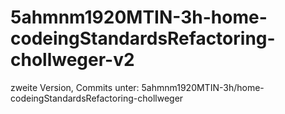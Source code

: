 # 5ahmnm1920MTIN-3h-home-codeingStandardsRefactoring-chollweger-v2
zweite Version, Commits unter: 5ahmnm1920MTIN-3h/home-codeingStandardsRefactoring-chollweger

